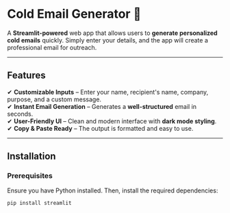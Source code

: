 # **Cold Email Generator 📧**  

A **Streamlit-powered** web app that allows users to **generate personalized cold emails** quickly. Simply enter your details, and the app will create a professional email for outreach.  

---

## **Features**

✔ **Customizable Inputs** – Enter your name, recipient's name, company, purpose, and a custom message.  
✔ **Instant Email Generation** – Generates a **well-structured** email in seconds.  
✔ **User-Friendly UI** – Clean and modern interface with **dark mode styling**.  
✔ **Copy & Paste Ready** – The output is formatted and easy to use.  

---

## **Installation** 

### **Prerequisites**  
Ensure you have Python installed. Then, install the required dependencies:  

```sh
pip install streamlit
